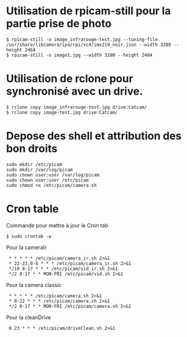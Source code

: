 
# Utilisation de rpicam-still pour la partie prise de photo 

````
$ rpicam-still -o image_infrarouge-test.jpg --tuning-file /usr/share/libcamera/ipa/rpi/vc4/imx219_noir.json --width 3280 --height 2464
$ rpicam-still -o image1.jpg --width 3280 --height 2464
````

# Utilisation de rclone pour synchronisé avec un drive.

````
$ rclone copy image_infrarouge-test.jpg drive:Catcam/
$ rclone copy image-test.jpg drive:Catcam/
````

# Depose des shell et attribution des bon droits 

````
sudo mkdir /etc/picam
sudo mkdir /var/log/picam
sudo chown user:user /var/log/picam
sudo chown user:user /etc/picam
sudo chmod +x /etc/picam/camera.sh
````

# Cron table 

Commande pour mettre à jour le Cron tab
````
$ sudo crontab -e
````

Pour la cameraIr
````
 * * * * * /etc/picam/camera_ir.sh 2>&1
 * 22-23,0-8 * * * /etc/picam/camera_ir.sh 2>&1
 */10 8-17 * * * /etc/picam/vid_ir.sh 2>&1
 */2 8-17 * * MON-FRI /etc/picam/vid.sh 2>&1
````

Pour la camera classic 
````
 * * * * * /etc/picam/camera.sh 2>&1
 * 8-22 * * * /etc/picam/camera.sh 2>&1
 */2 8-17 * * MON-FRI /etc/picam/camera.sh 2>&1
````

Pour la cleanDrive
````
 0 23 * * * /etc/picam/driveClean.sh 2>&1
````
